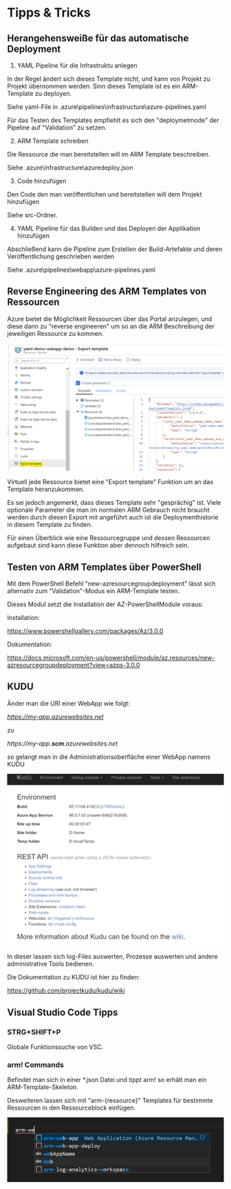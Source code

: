 # Tipps & Tricks

## Herangehensweiße für das automatische Deployment

1. YAML Pipeline für die Infrastruktu anlegen

In der Regel ändert sich dieses Template nicht, und kann von Projekt zu Projekt übernommen werden. Sinn dieses Template ist es ein ARM-Template zu deployen.

Siehe yaml-File in .azure\pipelines\infrastructure\azure-pipelines.yaml

Für das Testen des Templates empfiehlt es sich den "deploymetmode" der Pipeline auf "Validation" zu setzen.

2. ARM Template schreiben

Die Ressource die man bereitstellen will im ARM Template beschreiben.

Siehe .azure\infrastructure\azuredeploy.json

3. Code hinzufügen

Den Code den man veröffentlichen und bereitstellen will dem Projekt hinzufügen

Siehe src-Ordner.

4. YAML Pipeline für das Builden und das Deployen der Applikation hinzufügen

Abschließend kann die Pipeline zum Erstellen der Build-Artefakte und deren Veröffentlichung geschrieben werden

Siehe .azure\pipelines\webapp\azure-pipelines.yaml



## Reverse Engineering des ARM Templates von Ressourcen

Azure bietet die Möglichkeit Ressourcen über das Portal anzulegen, und diese dann zu "reverse engineeren" um so an die ARM Beschreibung der jeweiligen Ressource zu kommen.

![alt](img/exporttemplate.PNG)

Virtuell jede Ressource bietet eine "Export template" Funktion um an das Template heranzukommen.

Es sei jedoch angemerkt, dass dieses Template sehr "gesprächig" ist. Viele optionale Parameter die man im normalen ARM Gebrauch nicht braucht werden durch diesen Export mit angeführt auch ist die Deploymenthistorie in diesem Template zu finden.

Für einen Überblick wie eine Ressourcegruppe und dessen Ressourcen aufgebaut sind kann diese Funktion aber dennoch hilfreich sein.

## Testen von ARM Templates über PowerShell

Mit dem PowerShell Befehl "new-azresourcegroupdeployment" lässt sich alternativ zum "Validation"-Modus ein ARM-Template testen.

Dieses Modul setzt die Installation der AZ-PowerShellModule voraus:

Installation:

https://www.powershellgallery.com/packages/Az/3.0.0

Dokumentation:

https://docs.microsoft.com/en-us/powershell/module/az.resources/new-azresourcegroupdeployment?view=azps-3.0.0

## KUDU

Änder man die URI einer WebApp wie folgt:

*https://my-app.azurewebsites.net*

zu 

*https://my-app.**scm**.azurewebsites.net*

so gelangt man in die Administrationsoberfläche einer WebApp namens KUDU

![alt](img/kudu.PNG)

In dieser lassen sich log-Files auswerten, Prozesse auswerten und andere administrative Tools bedienen.

Die Dokumentation zu KUDU ist hier zu finden:

https://github.com/projectkudu/kudu/wiki

## Visual Studio Code Tipps

### STRG+SHIFT+P

Globale Funktionssuche von VSC. 

### arm! Commands

Befindet man sich in einer *.json Datei und tippt arm! so erhält man ein ARM-Template-Skeleton.

Desweiteren lassen sich mit "arm-{ressource}" Templates für bestimmte Ressourcen in den Ressourceblock einfügen.

![alt](img/armcommands.PNG)


